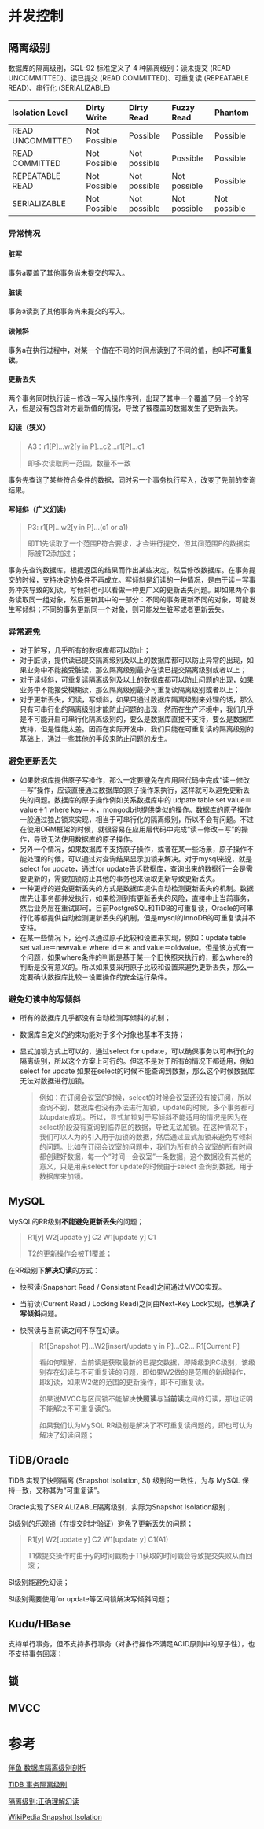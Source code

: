 # 并发控制

## 隔离级别

数据库的隔离级别，SQL-92 标准定义了 4 种隔离级别：读未提交 (READ UNCOMMITTED)、读已提交 (READ COMMITTED)、可重复读 (REPEATABLE READ)、串行化 (SERIALIZABLE)

| Isolation Level  | Dirty Write  | Dirty Read   | Fuzzy Read   | Phantom      |
| :--------------- | :----------- | :----------- | :----------- | :----------- |
| READ UNCOMMITTED | Not Possible | Possible     | Possible     | Possible     |
| READ COMMITTED   | Not Possible | Not possible | Possible     | Possible     |
| REPEATABLE READ  | Not Possible | Not possible | Not possible | Possible     |
| SERIALIZABLE     | Not Possible | Not possible | Not possible | Not possible |

### 异常情况

#### 脏写

事务a覆盖了其他事务尚未提交的写入。

#### 脏读

事务a读到了其他事务尚未提交的写入。

#### 读倾斜

事务a在执行过程中，对某一个值在不同的时间点读到了不同的值，也叫**不可重复读**。

#### 更新丢失

两个事务同时执行读－修改－写入操作序列，出现了其中一个覆盖了另一个的写入，但是没有包含对方最新值的情况，导致了被覆盖的数据发生了更新丢失。

#### 幻读（狭义）

>   A3：r1[P]...w2[y in P]...c2...r1[P]...c1
>
>   即多次读取同一范围，数量不一致

事务先查询了某些符合条件的数据，同时另一个事务执行写入，改变了先前的查询结果。

#### 写倾斜（广义幻读）

>   P3: r1[P]...w2[y in P]...(c1 or a1)
>
>   即T1先读取了一个范围P符合要求，才会进行提交，但其间范围P的数据实际被T2添加过；

事务先查询数据库，根据返回的结果而作出某些决定，然后修改数据库。在事务提交的时候，支持决定的条件不再成立。写倾斜是幻读的一种情况，是由于读－写事务冲突导致的幻读。写倾斜也可以看做一种更广义的更新丢失问题。即如果两个事务读取同一组对象，然后更新其中的一部分：不同的事务更新不同的对象，可能发生写倾斜；不同的事务更新同一个对象，则可能发生脏写或者更新丢失。

### 异常避免

-   对于脏写，几乎所有的数据库都可以防止；
-   对于脏读，提供读已提交隔离级别及以上的数据库都可以防止异常的出现，如果业务中不能接受脏读，那么隔离级别最少在读已提交隔离级别或者以上；
-   对于读倾斜，可重复读隔离级别及以上的数据库都可以防止问题的出现，如果业务中不能接受模糊读，那么隔离级别最少可重复读隔离级别或者以上；
-   对于更新丢失，幻读，写倾斜，如果只通过数据库隔离级别来处理的话，那么只有可串行化的隔离级别才能防止问题的出现，然而在生产环境中，我们几乎是不可能开启可串行化隔离级别的，要么是数据库直接不支持，要么是数据库支持，但是性能太差。因而在实际开发中，我们只能在可重复读的隔离级别的基础上，通过一些其他的手段来防止问题的发生。

### 避免更新丢失

-   如果数据库提供原子写操作，那么一定要避免在应用层代码中完成“读－修改－写”操作，应该直接通过数据库的原子操作来执行，这样就可以避免更新丢失的问题。数据库的原子操作例如关系数据库中的 udpate table set value＝value＋1 where key＝＊，mongodb也提供类似的操作。数据库的原子操作一般通过独占锁来实现，相当于可串行化的隔离级别，所以不会有问题。不过在使用ORM框架的时候，就很容易在应用层代码中完成“读－修改－写”的操作，导致无法使用数据库的原子操作。
-   另外一个情况，如果数据库不支持原子操作，或者在某一些场景，原子操作不能处理的时候，可以通过对查询结果显示加锁来解决。对于mysql来说，就是 select for update，通过for update告诉数据库，查询出来的数据行一会是需要更新的，需要加锁防止其他的事务也来读取更新导致更新丢失。
-   一种更好的避免更新丢失的方式是数据库提供自动检测更新丢失的机制。数据库先让事务都并发执行，如果检测到有更新丢失的风险，直接中止当前事务，然后业务层在重试即可。目前PostgreSQL和TiDB的可重复读，Oracle的可串行化等都提供自动检测更新丢失的机制，但是mysql的InnoDB的可重复读并不支持。
-   在某一些情况下，还可以通过原子比较和设置来实现，例如：update table set value＝newvalue where id＝＊ and value＝oldvalue。但是该方式有一个问题，如果where条件的判断是基于某一个旧快照来执行的，那么where的判断是没有意义的。所以如果要采用原子比较和设置来避免更新丢失，那么一定要确认数据库比较－设置操作的安全运行条件。

### 避免幻读中的写倾斜

-   所有的数据库几乎都没有自动检测写倾斜的机制；

-   数据库自定义的约束功能对于多个对象也基本不支持；

-   显式加锁方式上可以的，通过select for update，可以确保事务以可串行化的隔离级别，所以这个方案上可行的。但这不是对于所有的情况下都适用，例如select for update 如果在select的时候不能查询到数据，那么这个时候数据库无法对数据进行加锁。

    >   例如：在订阅会议室的时候，select的时候会议室还没有被订阅，所以查询不到，数据库也没有办法进行加锁，update的时候，多个事务都可以update成功。所以，显式加锁对于写倾斜不能适用的情况是因为在select阶段没有查询到临界区的数据，导致无法加锁。在这种情况下，我们可以人为的引入用于加锁的数据，然后通过显式加锁来避免写倾斜的问题。比如在订阅会议室的问题中，我们为所有的会议室的所有时间都创建好数据，每一个“时间－会议室”一条数据，这个数据没有其他的意义，只是用来select for update的时候由于select 查询到数据，用于数据库来加锁。

## MySQL

MySQL的RR级别**不能避免更新丢失**的问题；

>   R1[y] W2[update y] C2 W1[update y] C1
>
>   T2的更新操作会被T1覆盖；

在RR级别下**解决幻读**的方式：

-   快照读(Snapshort Read / Consistent Read)之间通过MVCC实现。

-   当前读(Current Read / Locking Read)之间由Next-Key Lock实现，也**解决了写倾斜**问题。

-   快照读与当前读之间不存在幻读。

    >   R1[Snapshot P]...W2[insert/update y in P]...C2... R1[Current P]
    >
    >   看如何理解，当前读是获取最新的已提交数据，即降级到RC级别，该级别存在幻读与不可重复读的问题，即如果W2做的是范围的新增操作，即幻读，如果W2做的范围的更新操作，即不可重复读。
    >
    >   如果说MVCC与区间锁不能解决**快照读**与**当前读**之间的幻读，那也证明不能解决不可重复读的。
    >
    >   如果我们认为MySQL RR级别是解决了不可重复读问题的，即也可认为解决了幻读问题；

## TiDB/Oracle

TiDB 实现了快照隔离 (Snapshot Isolation, SI) 级别的一致性，为与 MySQL 保持一致，又称其为“可重复读”。

Oracle实现了SERIALIZABLE隔离级别，实际为Snapshot Isolation级别；

SI级别的乐观锁（在提交时才验证）避免了更新丢失的问题；

>   R1[y] W2[update y] C2 W1[update y] C1(A1)
>
>   T1做提交操作时由于y的时间戳晚于T1获取的时间戳会导致提交失败从而回滚；

SI级别能避免幻读；

SI级别需要使用for update等区间锁解决写倾斜问题；

## Kudu/HBase

支持单行事务，但不支持多行事务（对多行操作不满足ACID原则中的原子性），也不支持事务回滚；

## 锁

## MVCC

# 参考

[伴鱼 数据库隔离级别剖析](https://tech.ipalfish.com/blog/2020/03/26/isolation/)

[TiDB 事务隔离级别](https://docs.pingcap.com/zh/tidb/v4.0/transaction-isolation-levels/)

[隔离级别:正确理解幻读](https://www.jianshu.com/p/dec05c3113eb)

[WikiPedia Snapshot Isolation](https://en.wikipedia.org/wiki/Snapshot_isolation)